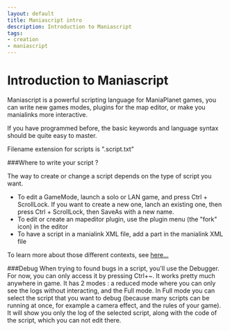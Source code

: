 ```yaml
---
layout: default
title: Maniascript intro
description: Introduction to Maniascript
tags:
- creation
- maniascript
---
```


Introduction to Maniascript
=====

Maniascript is a powerful scripting language for ManiaPlanet games, you can write new games modes, plugins for the map editor, or make you manialinks more interactive.

If you have programmed before, the basic keywords and language syntax should be quite easy to master.

Filename extension for scripts is ".script.txt"

###Where to write your script ?

The way to create or change a script depends on the type of script you want.

 - To edit a GameMode, launch a solo or LAN game, and press Ctrl + ScrollLock. If you want to create a new one, lanch an existing one, then press Ctrl + ScrollLock, then SaveAs with a new name.
 - To edit or create an mapeditor plugin, use the plugin menu (the "fork" icon) in the editor
 - To have a script in a manialink XML file, add a <script> ... </script> part in the manialink XML file
 
 To learn more about those different contexts, see [here...](./script-contexts.html)


###Debug
When trying to found bugs in a script, you'll use the Debugger. For now, you can only access it by pressing Ctrl+~. It works pretty much anywhere in game. It has 2 modes : a reduced mode where you can only see the logs without interacting, and the Full mode. In Full mode you can select the script that you want to debug (because many scripts can be running at once, for example a camera effect, and the rules of your game). It will show you only the log of the selected script, along with the code of the script, which you can not edit there.
